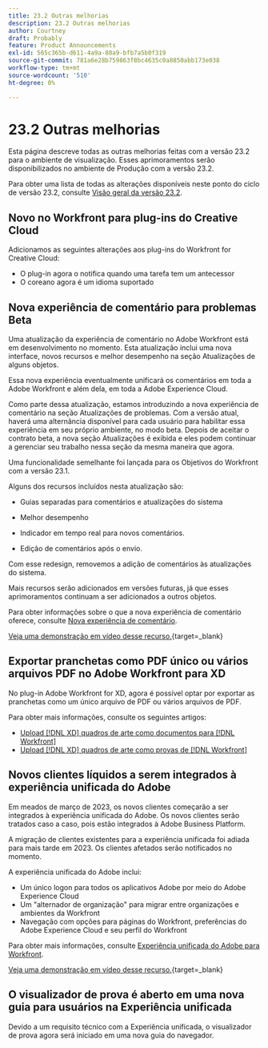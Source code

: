 ```yaml
---
title: 23.2 Outras melhorias
description: 23.2 Outras melhorias
author: Courtney
draft: Probably
feature: Product Announcements
exl-id: 565c365b-d611-4a9a-80a9-bfb7a5b0f319
source-git-commit: 781a6e28b759863f8bc4635c0a8850abb173e038
workflow-type: tm+mt
source-wordcount: '510'
ht-degree: 0%

---
```


# 23.2 Outras melhorias

Esta página descreve todas as outras melhorias feitas com a versão 23.2 para o ambiente de visualização. Esses aprimoramentos serão disponibilizados no ambiente de Produção com a versão 23.2.

Para obter uma lista de todas as alterações disponíveis neste ponto do ciclo de versão 23.2, consulte [Visão geral da versão 23.2](/help/quicksilver/product-announcements/product-releases/23.2-release-activity/23-2-release-overview.md).

## Novo no Workfront para plug-ins do Creative Cloud

Adicionamos as seguintes alterações aos plug-ins do Workfront for Creative Cloud:

* O plug-in agora o notifica quando uma tarefa tem um antecessor
* O coreano agora é um idioma suportado

## Nova experiência de comentário para problemas Beta

Uma atualização da experiência de comentário no Adobe Workfront está em desenvolvimento no momento. Esta atualização inclui uma nova interface, novos recursos e melhor desempenho na seção Atualizações de alguns objetos.

Essa nova experiência eventualmente unificará os comentários em toda a Adobe Workfront e além dela, em toda a Adobe Experience Cloud.

Como parte dessa atualização, estamos introduzindo a nova experiência de comentário na seção Atualizações de problemas. Com a versão atual, haverá uma alternância disponível para cada usuário para habilitar essa experiência em seu próprio ambiente, no modo beta. Depois de aceitar o contrato beta, a nova seção Atualizações é exibida e eles podem continuar a gerenciar seu trabalho nessa seção da mesma maneira que agora.

Uma funcionalidade semelhante foi lançada para os Objetivos do Workfront com a versão 23.1.

Alguns dos recursos incluídos nesta atualização são:

* Guias separadas para comentários e atualizações do sistema

* Melhor desempenho

* Indicador em tempo real para novos comentários.

* Edição de comentários após o envio.

Com esse redesign, removemos a adição de comentários às atualizações do sistema.

Mais recursos serão adicionados em versões futuras, já que esses aprimoramentos continuam a ser adicionados a outros objetos.

Para obter informações sobre o que a nova experiência de comentário oferece, consulte [Nova experiência de comentário](/help/quicksilver/workfront-basics/updating-work-items-and-viewing-updates/unified-commenting-experience.md).

[Veja uma demonstração em vídeo desse recurso.](https://video.tv.adobe.com/v/3416962/){target=_blank}

## Exportar pranchetas como PDF único ou vários arquivos PDF no Adobe Workfront para XD

No plug-in Adobe Workfront for XD, agora é possível optar por exportar as pranchetas como um único arquivo de PDF ou vários arquivos de PDF.

Para obter mais informações, consulte os seguintes artigos:

* [Upload [!DNL XD] quadros de arte como documentos para [!DNL Workfront]](/help/quicksilver/workfront-integrations-and-apps/adobe-workfront-for-creative-cloud/wf-adobe-xd-docs.md)
* [Upload [!DNL XD] quadros de arte como provas de [!DNL Workfront]](/help/quicksilver/workfront-integrations-and-apps/adobe-workfront-for-creative-cloud/wf-adobe-xd-proofs.md)

## Novos clientes líquidos a serem integrados à experiência unificada do Adobe

Em meados de março de 2023, os novos clientes começarão a ser integrados à experiência unificada do Adobe. Os novos clientes serão tratados caso a caso, pois estão integrados à Adobe Business Platform.

A migração de clientes existentes para a experiência unificada foi adiada para mais tarde em 2023. Os clientes afetados serão notificados no momento.

A experiência unificada do Adobe inclui:

* Um único logon para todos os aplicativos Adobe por meio do Adobe Experience Cloud
* Um &quot;alternador de organização&quot; para migrar entre organizações e ambientes da Workfront
* Navegação com opções para páginas do Workfront, preferências do Adobe Experience Cloud e seu perfil do Workfront

Para obter mais informações, consulte [Experiência unificada do Adobe para Workfront](/help/quicksilver/workfront-basics/navigate-workfront/workfront-navigation/adobe-unified-experience.md).

[Veja uma demonstração em vídeo desse recurso.](https://video.tv.adobe.com/v/3412388/){target=_blank}

## O visualizador de prova é aberto em uma nova guia para usuários na Experiência unificada

Devido a um requisito técnico com a Experiência unificada, o visualizador de prova agora será iniciado em uma nova guia do navegador.
